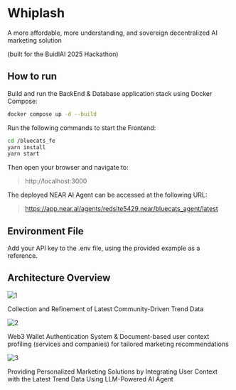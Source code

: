 # Whiplash

A more affordable, 
more understanding, 
and sovereign 
decentralized AI marketing solution

(built for the BuidlAI 2025 Hackathon)

## How to run

Build and run the BackEnd & Database application stack using Docker Compose:

```bash
docker compose up -d --build
```

Run the following commands to start the Frontend:

```bash
cd /bluecats_fe
yarn install
yarn start
```

Then open your browser and navigate to:
> http://localhost:3000

The deployed NEAR AI Agent can be accessed at the following URL:
> https://app.near.ai/agents/redsite5429.near/bluecats_agent/latest

## Environment File

Add your API key to the .env file, using the provided example as a reference.

## Architecture Overview

![1](https://github.com/user-attachments/assets/4f0fe24b-ddf9-45b9-845a-0cee48da5243)

Collection and Refinement of Latest Community-Driven Trend Data

![2](https://github.com/user-attachments/assets/303b5d19-202a-40f7-a9e6-8db26f1385a7)

Web3 Wallet Authentication System & Document-based user context profiling (services and companies) for tailored marketing recommendations

![3](https://github.com/user-attachments/assets/e735bdf9-5131-48af-b684-6ea23854f192)

Providing Personalized Marketing Solutions by Integrating User Context with the Latest Trend Data Using LLM-Powered AI Agent





